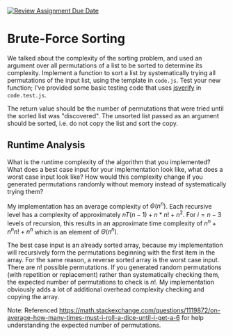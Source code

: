 [![Review Assignment Due Date](https://classroom.github.com/assets/deadline-readme-button-24ddc0f5d75046c5622901739e7c5dd533143b0c8e959d652212380cedb1ea36.svg)](https://classroom.github.com/a/7eEMzrNd)
# Brute-Force Sorting

We talked about the complexity of the sorting problem, and used an argument over
all permutations of a list to be sorted to determine its complexity. Implement
a function to sort a list by systematically trying all permutations of the input
list, using the template in `code.js`. Test your new function; I've provided
some basic testing code that uses [jsverify](https://jsverify.github.io/) in
`code.test.js`.

The return value should be the number of permutations that were tried until the
sorted list was "discovered". The unsorted list passed as an argument should be
sorted, i.e. do not copy the list and sort the copy.

## Runtime Analysis

What is the runtime complexity of the algorithm that you implemented? What does
a best case input for your implementation look like, what does a worst case
input look like? How would this complexity change if you generated permutations
randomly without memory instead of systematically trying them?

My implementation has an average complexity of $\Theta(n^n)$. Each recursive level has a complexity of approximately $n T(n-1) + n*n! + n^2$. For $i=n-3$ levels of recursion, this results in an approximate time complexity of $n^n + n^n n! + n^n$ which is an element of $\Theta(n^n)$.

The best case input is an already sorted array, because my implementation will recursively form the permutations beginning with the first item in the array. For the same reason, a reverse sorted array is the worst case input. There are $n!$ possible permutations. If you generated random permutations (with repetition or replacement) rather than systematically checking them, the expected number of permutations to check is $n!$. My implementation obviously adds a lot of additional overhead complexity checking and copying the array.

Note: Referenced https://math.stackexchange.com/questions/1119872/on-average-how-many-times-must-i-roll-a-dice-until-i-get-a-6 for help understanding the expected number of permutations.
